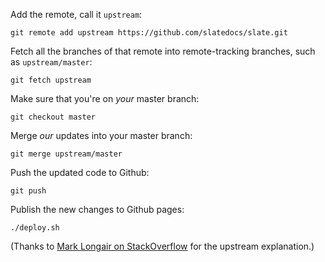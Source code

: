 Add the remote, call it `upstream`:

    git remote add upstream https://github.com/slatedocs/slate.git

Fetch all the branches of that remote into remote-tracking branches, such as `upstream/master`:

    git fetch upstream

Make sure that you're on _your_ master branch:

    git checkout master

Merge _our_ updates into your master branch:

    git merge upstream/master

Push the updated code to Github:

    git push

Publish the new changes to Github pages:

    ./deploy.sh

(Thanks to [Mark Longair on StackOverflow](http://stackoverflow.com/questions/7244321/how-to-update-github-forked-repository) for the upstream explanation.)